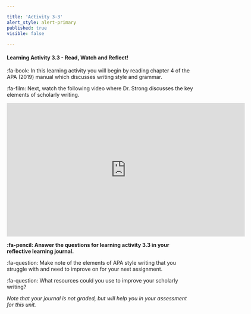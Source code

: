 ```yaml
---

title: 'Activity 3-3'
alert_style: alert-primary
published: true
visible: false

---
```


#### Learning Activity 3.3 - Read, Watch and Reflect! ####

:fa-book: In this learning activity you will begin by reading chapter 4 of the APA (2019) manual which discusses writing style and grammar.

:fa-film: Next, watch the following video where Dr. Strong discusses the key elements of scholarly writing.

<iframe width="640" height="360" src="https://web.microsoftstream.com/embed/video/ac2e6c27-96de-4686-974a-586d03816631?autoplay=false&showinfo=true" allowfullscreen style="border:none;"></iframe>



**:fa-pencil: Answer the questions for learning activity 3.3 in your reflective learning journal.**

:fa-question: Make note of the elements of APA style writing that you struggle with and need to improve on for your next assignment.

:fa-question: What resources could you use to improve your scholarly writing?

*Note that your journal is not graded, but will help you in your assessment for this unit.*

